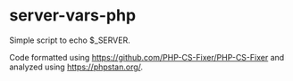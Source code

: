 # server-vars-php
Simple script to echo $_SERVER.

Code formatted using https://github.com/PHP-CS-Fixer/PHP-CS-Fixer and analyzed
using https://phpstan.org/.
